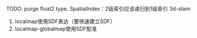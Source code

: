 ﻿TODO:
purge float2 type.
SpatialIndex：2级索引应该递归到1级索引
3d-slam:
1. localmap使用SDF表达（要快速建立SDF）
2. localmap-globalmap使用SDF配准